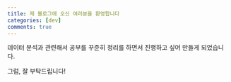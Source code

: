 ```yaml
---
title: 제 블로그에 오신 여러분을 환영합니다
categories: [dev]
comments: true
---
```



데이터 분석과 관련해서 공부를 꾸준히 정리를 하면서 진행하고 싶어 만들게 되었습니다.

그럼, 잘 부탁드립니다!

